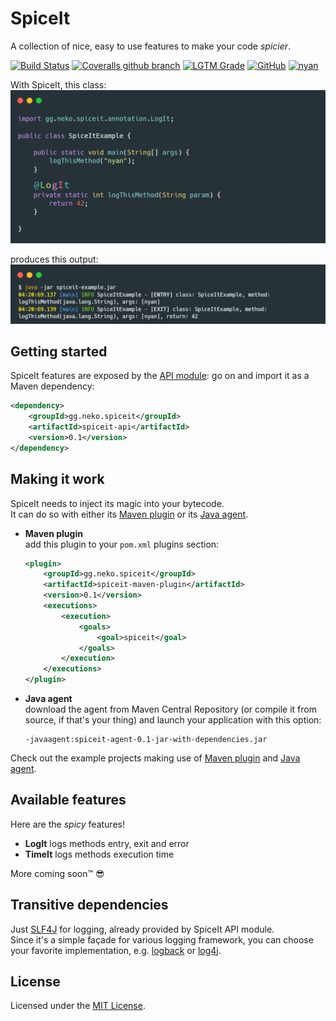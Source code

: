 # SpiceIt
A collection of nice, easy to use features to make your code _spicier_.

[![Build Status](https://img.shields.io/travis/neko-gg/spiceit/develop)](https://travis-ci.org/neko-gg/spiceit)
[![Coveralls github branch](https://img.shields.io/coveralls/github/neko-gg/spiceit/develop)](https://coveralls.io/github/neko-gg/spiceit)
[![LGTM Grade](https://img.shields.io/lgtm/grade/java/github/neko-gg/spiceit?label=code%20quality)](https://lgtm.com/projects/g/neko-gg/spiceit/context:java)
[![GitHub](https://img.shields.io/github/license/neko-gg/spiceit)](LICENSE.txt)
[![nyan](https://img.shields.io/badge/nyancat-approved-ff69b4.svg?style=flat)](http://www.nyan.cat/)

With SpiceIt, this class:
![example class](resources/example-class.gif?raw=true)

produces this output:
![example output](resources/example-output.png?raw=true)

## Getting started
SpiceIt features are exposed by the [API module](spiceit-api): go on and import it as a Maven dependency:
```xml
<dependency>
    <groupId>gg.neko.spiceit</groupId>
    <artifactId>spiceit-api</artifactId>
    <version>0.1</version>
</dependency>
```

## Making it work
SpiceIt needs to inject its magic into your bytecode.  
It can do so with either its [Maven plugin](spiceit-maven-plugin) or its [Java agent](spiceit-agent).
- **Maven plugin**  
add this plugin to your `pom.xml` plugins section: 
    ```xml
    <plugin>
        <groupId>gg.neko.spiceit</groupId>
        <artifactId>spiceit-maven-plugin</artifactId>
        <version>0.1</version>
        <executions>
            <execution>
                <goals>
                    <goal>spiceit</goal>
                </goals>
            </execution>
        </executions>
    </plugin>
    ```
- **Java agent**  
download the agent from Maven Central Repository (or compile it from source, if that's your thing) and launch your application with this option:
    ```shell script
    -javaagent:spiceit-agent-0.1-jar-with-dependencies.jar
    ```
Check out the example projects making use of [Maven plugin](spiceit-example-parent/spiceit-example-maven-plugin) and [Java agent](spiceit-example-parent/spiceit-example-agent).

## Available features
Here are the *spicy* features!
- **LogIt** logs methods entry, exit and error
- **TimeIt** logs methods execution time

More coming soon™ 😎
## Transitive dependencies
Just [SLF4J](http://www.slf4j.org/) for logging, already provided by SpiceIt API module.  
Since it's a simple façade for various logging framework, you can choose your favorite implementation, e.g. [logback](http://logback.qos.ch/) or [log4j](https://logging.apache.org/log4j/2.x/).

## License
Licensed under the [MIT License](LICENSE.txt).
